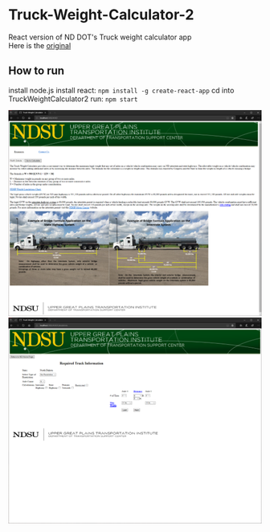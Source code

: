 # Truck-Weight-Calculator-2

React version of ND DOT's Truck weight calculator app  
Here is the [original](https://dotsc.ugpti.ndsu.nodak.edu/TWC/)

## How to run
install node.js
install react: `npm install -g create-react-app`
cd into TruckWeightCalculator2
run: `npm start`

![](nd.png)
![](truck.png)